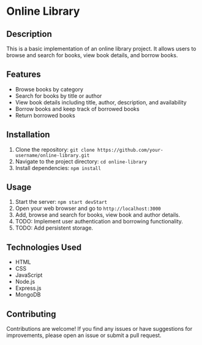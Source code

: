 # Online Library

## Description

This is a basic implementation of an online library project. It allows users to browse and search for books, view book details, and borrow books.

## Features

- Browse books by category
- Search for books by title or author
- View book details including title, author, description, and availability
- Borrow books and keep track of borrowed books
- Return borrowed books

## Installation

1. Clone the repository: `git clone https://github.com/your-username/online-library.git`
2. Navigate to the project directory: `cd online-library`
3. Install dependencies: `npm install`

## Usage

1. Start the server: `npm start devStart`
2. Open your web browser and go to `http://localhost:3000`
3. Add, browse and search for books, view book and author details.
4. TODO: Implement user authentication and borrowing functionality.
5. TODO: Add persistent storage.

## Technologies Used

- HTML
- CSS
- JavaScript
- Node.js
- Express.js
- MongoDB

## Contributing

Contributions are welcome! If you find any issues or have suggestions for improvements, please open an issue or submit a pull request.
